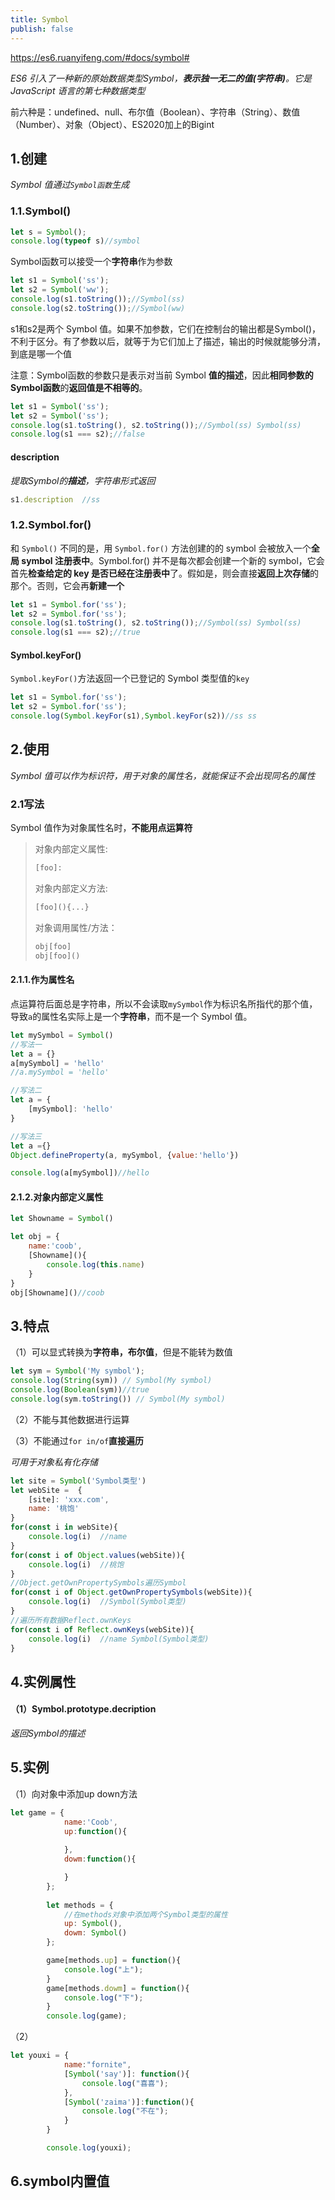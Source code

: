 ```yaml
---
title: Symbol
publish: false
---
```


https://es6.ruanyifeng.com/#docs/symbol#

*ES6 引入了一种新的原始数据类型Symbol，**表示独一无二的值(字符串)**。它是 JavaScript 语言的第七种数据类型*

前六种是：undefined、null、布尔值（Boolean）、字符串（String）、数值（Number）、对象（Object）、ES2020加上的Bigint



## 1.创建

*Symbol 值通过`Symbol函数`生成*

### 1.1.Symbol()

```js
let s = Symbol();
console.log(typeof s)//symbol
```

Symbol函数可以接受一个**字符串**作为参数

```js
let s1 = Symbol('ss');
let s2 = Symbol('ww');
console.log(s1.toString());//Symbol(ss)
console.log(s2.toString());//Symbol(ww)
```

s1和s2是两个 Symbol 值。如果不加参数，它们在控制台的输出都是Symbol()，不利于区分。有了参数以后，就等于为它们加上了描述，输出的时候就能够分清，到底是哪一个值

注意：Symbol函数的参数只是表示对当前 Symbol **值的描述**，因此**相同参数的Symbol函数**的**返回值是不相等的**。

```js
let s1 = Symbol('ss');
let s2 = Symbol('ss');
console.log(s1.toString(), s2.toString());//Symbol(ss) Symbol(ss)
console.log(s1 === s2);//false
```

#### description

*提取Symbol的**描述**，字符串形式返回*

```js
s1.description	//ss
```



### 1.2.Symbol.for()

和 `Symbol()` 不同的是，用 `Symbol.for()` 方法创建的的 symbol 会被放入一个**全局 symbol 注册表中**。Symbol.for() 并不是每次都会创建一个新的 symbol，它会首先**检查给定的 key 是否已经在注册表中**了。假如是，则会直接**返回上次存储**的那个。否则，它会再**新建一个**

```js
let s1 = Symbol.for('ss');
let s2 = Symbol.for('ss');
console.log(s1.toString(), s2.toString());//Symbol(ss) Symbol(ss)
console.log(s1 === s2);//true
```

#### Symbol.keyFor()

`Symbol.keyFor()`方法返回一个已登记的 Symbol 类型值的`key`

```js
let s1 = Symbol.for('ss');
let s2 = Symbol.for('ss');
console.log(Symbol.keyFor(s1),Symbol.keyFor(s2))//ss ss
```



## 2.使用

*Symbol 值可以作为标识符，用于对象的属性名，就能保证不会出现同名的属性*

### 2.1写法

Symbol 值作为对象属性名时，**不能用点运算符**

>对象内部定义属性:
>
>```js
>[foo]: 
>```
>
>对象内部定义方法:
>
>```js
>[foo](){...}
>```
>
>对象调用属性/方法：
>
>```js
>obj[foo]
>obj[foo]()
>```
>
>

#### 2.1.1.作为属性名

点运算符后面总是字符串，所以不会读取`mySymbol`作为标识名所指代的那个值，导致`a`的属性名实际上是一个**字符串**，而不是一个 Symbol 值。

```js
let mySymbol = Symbol()
//写法一
let a = {}
a[mySymbol] = 'hello'
//a.mySymbol = 'hello'	

//写法二
let a = {
    [mySymbol]: 'hello'
}

//写法三
let a ={}
Object.defineProperty(a, mySymbol, {value:'hello'})

console.log(a[mySymbol])//hello
```

#### 2.1.2.对象内部定义属性

```js
let Showname = Symbol()

let obj = {
    name:'coob',
    [Showname](){
        console.log(this.name)
    }
}
obj[Showname]()//coob
```





## 3.特点

（1）可以显式转换为**字符串，布尔值**，但是不能转为数值

```js
let sym = Symbol('My symbol');
console.log(String(sym)) // Symbol(My symbol)
console.log(Boolean(sym))//true
console.log(sym.toString()) // Symbol(My symbol)
```

（2）不能与其他数据进行运算

（3）不能通过`for in/of`**直接遍历**

*可用于对象私有化存储*

```js
let site = Symbol('Symbol类型')
let webSite =  {
    [site]: 'xxx.com',
    name: '桃饱'
}
for(const i in webSite){
    console.log(i)  //name
}
for(const i of Object.values(webSite)){
    console.log(i)  //桃饱
}
//Object.getOwnPropertySymbols遍历Symbol
for(const i of Object.getOwnPropertySymbols(webSite)){
    console.log(i)  //Symbol(Symbol类型)
}
//遍历所有数据Reflect.ownKeys
for(const i of Reflect.ownKeys(webSite)){
    console.log(i)  //name Symbol(Symbol类型)
}
```







## 4.实例属性

#### （1）Symbol.prototype.decription

*返回Symbol的描述*



## 5.实例

（1）向对象中添加up down方法

```js
let game = {
            name:'Coob',
            up:function(){
                
            },
            dowm:function(){

            }
        };
        
        let methods = {
            //在methods对象中添加两个Symbol类型的属性
            up: Symbol(),
            dowm: Symbol()
        };

        game[methods.up] = function(){
            console.log("上");
        }
        game[methods.dowm] = function(){
            console.log("下");
        }
        console.log(game);
```

（2）

```js
let youxi = {
            name:"fornite",
            [Symbol('say')]: function(){
                console.log("喜喜");
            },
            [Symbol('zaima')]:function(){
                console.log("不在");
            }
        }

        console.log(youxi);
```



## 6.symbol内置值


